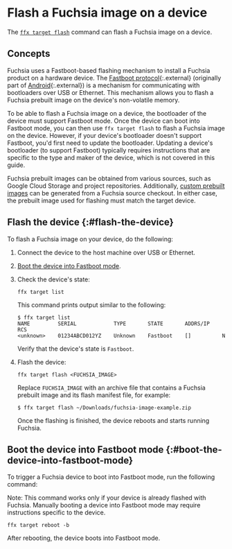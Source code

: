 # Flash a Fuchsia image on a device

The [`ffx target flash`][ffx-target-flash] command can flash a Fuchsia image
on a device.

## Concepts

Fuchsia uses a Fastboot-based flashing mechanism to install a Fuchsia product
on a hardware device. The [Fastboot protocol][fastboot-src]{:.external}
(originally part of [Android][android-flash]{:.external}) is a mechanism for
communicating with bootloaders over USB or Ethernet. This mechanism allows you
to flash a Fuchsia prebuilt image on the device's non-volatile memory.

To be able to flash a Fuchsia image on a device, the bootloader of the device
must support Fastboot mode. Once the device can boot into Fastboot
mode, you can then use `ffx target flash` to flash a Fuchsia image on the
device. However, if your device's bootloader doesn't support Fastboot, you'd
first need to update the bootloader. Updating a device's bootloader (to support
Fastboot) typically requires instructions that are specific to the type and
maker of the device, which is not covered in this guide.

Fuchsia prebuilt images can be obtained from various sources, such as Google
Cloud Storage and project repositories. Additionally,
[custom prebuilt images][generate-a-build] can be generated from a Fuchsia
source checkout. In either case, the prebuilt image used for flashing must
match the target device.

## Flash the device {:#flash-the-device}

To flash a Fuchsia image on your device, do the following:

1. Connect the device to the host machine over USB or Ethernet.
2. [Boot the device into Fastboot
   mode](#boot-the-device-into-fastboot-mode).

3. Check the device's state:

   ```posix-terminal
   ffx target list
   ```

   This command prints output similar to the following:

   ```none {:.devsite-disable-click-to-copy}
   $ ffx target list
   NAME         SERIAL            TYPE       STATE       ADDRS/IP    RCS
   <unknown>    01234ABCD012YZ    Unknown    Fastboot    []          N
   ```

   Verify that the device's state is `Fastboot`.

4. Flash the device:

   ```posix-terminal
   ffx target flash <FUCHSIA_IMAGE>
   ```

   Replace `FUCHSIA_IMAGE` with an archive file that contains
   a Fuchsia prebuilt image and its flash manifest file, for example:


   ```none {:.devsite-disable-click-to-copy}
   $ ffx target flash ~/Downloads/fuchsia-image-example.zip
   ```

   Once the flashing is finished, the device reboots and starts running
   Fuchsia.

## Boot the device into Fastboot mode {:#boot-the-device-into-fastboot-mode}

To trigger a Fuchsia device to boot into Fastboot mode, run the following
command:

Note: This command works only if your device is already flashed with Fuchsia.
Manually booting a device into Fastboot mode may require instructions
specific to the device.

```posix-terminal
ffx target reboot -b
```

After rebooting, the device boots into Fastboot mode.

<!-- Reference links -->

[fastboot-src]: https://android.googlesource.com/platform/system/core/+/master/fastboot/
[android-flash]: https://source.android.com/setup/build/running
[ffx-target-flash]: https://fuchsia.dev/reference/tools/sdk/ffx#flash
[generate-a-build]: /docs/development/build/fx.md#generating-a-build-archive

